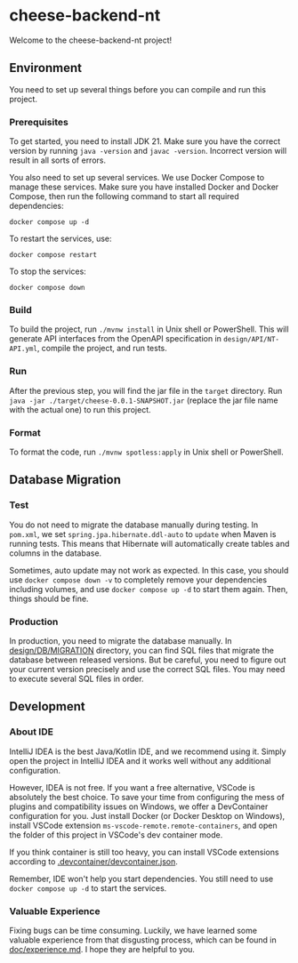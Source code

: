 # cheese-backend-nt

Welcome to the cheese-backend-nt project!

## Environment

You need to set up several things before you can compile and run this project.

### Prerequisites

To get started, you need to install JDK 21. Make sure you have the correct version by running `java -version` and
`javac -version`. Incorrect version will result in all sorts of errors.

You also need to set up several services. We use Docker Compose to manage these services. Make sure you have installed
Docker and Docker Compose, then run the following command to start all required dependencies:

```
docker compose up -d
```

To restart the services, use:

```
docker compose restart
```

To stop the services:

```
docker compose down
```

### Build

To build the project, run `./mvnw install` in Unix shell or PowerShell. This will generate API interfaces from the
OpenAPI specification in `design/API/NT-API.yml`, compile the project, and run tests.

### Run

After the previous step, you will find the jar file in the `target` directory. Run
`java -jar ./target/cheese-0.0.1-SNAPSHOT.jar` (replace the jar file name with the actual one) to run this project.

### Format

To format the code, run `./mvnw spotless:apply` in Unix shell or PowerShell.

## Database Migration

### Test

You do not need to migrate the database manually during testing. In `pom.xml`, we set `spring.jpa.hibernate.ddl-auto`
to `update` when Maven is running tests. This means that Hibernate will automatically create tables and columns in
the database.

Sometimes, auto update may not work as expected. In this case, you should use `docker compose down -v` to completely remove
your dependencies including volumes, and use `docker compose up -d` to start them again. Then, things should be fine.

### Production

In production, you need to migrate the database manually. In [design/DB/MIGRATION](design/DB/MIGRATION) directory, you can find SQL files that
migrate the database between released versions. But be careful, you need to figure out your current version precisely
and use the correct SQL files. You may need to execute several SQL files in order.

## Development

### About IDE

IntelliJ IDEA is the best Java/Kotlin IDE, and we recommend using it. Simply open the project in IntelliJ IDEA and it
works well without any additional configuration.

However, IDEA is not free. If you want a free alternative, VSCode is absolutely the best choice. To save your time from
configuring the mess of plugins and compatibility issues on Windows, we offer a DevContainer configuration for you. Just
install Docker (or Docker Desktop on Windows), install VSCode extension `ms-vscode-remote.remote-containers`, and open
the folder of this project in VSCode's dev container mode.

If you think container is still too heavy, you can install VSCode extensions according to [.devcontainer/devcontainer.json](.devcontainer/devcontainer.json).

Remember, IDE won't help you start dependencies. You still need to use `docker compose up -d` to start
the services.

### Valuable Experience

Fixing bugs can be time consuming. Luckily, we have learned some valuable experience from
that disgusting process, which can be found in [doc/experience.md](doc/experience.md). I hope they are helpful to you.
